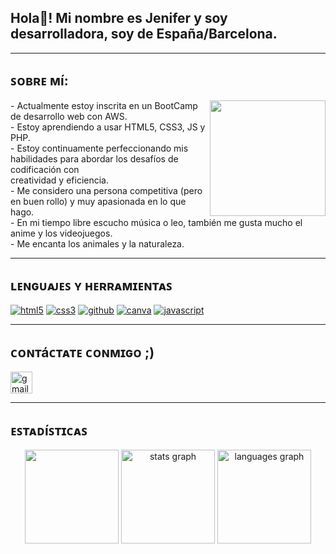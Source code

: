 ## Hola👋! Mi nombre es Jenifer y soy desarrolladora, soy de España/Barcelona.
---
## ꜱᴏʙʀᴇ ᴍí:
<div align="right">
    <img src="https://github.com/user-attachments/assets/32f8e1a9-a66c-4c72-878d-f0b4440f12cb" align="right" height="185" width="185"/>
</div>
- Actualmente estoy inscrita en un BootCamp de desarrollo web con AWS.
<br>
- Estoy aprendiendo a usar HTML5, CSS3, JS y PHP.
<br>
- Estoy continuamente perfeccionando mis habilidades para abordar los desafíos de codificación con
<br>
creatividad y eficiencia.
<br>
- Me considero una persona competitiva (pero en buen rollo) y muy apasionada en lo que hago.
<br>
- En mi tiempo libre escucho música o leo, también me gusta mucho el anime y los videojuegos.
<br>
- Me encanta los animales y la naturaleza.

---
## ʟᴇɴɢᴜᴀᴊᴇꜱ ʏ ʜᴇʀʀᴀᴍɪᴇɴᴛᴀꜱ
<a href='https://github.com/shivamkapasia0' target="_blank"><img alt='html5' src='https://img.shields.io/badge/HTML5-100000?style=for-the-badge&logo=html5&logoColor=white&labelColor=F16529&color=F16529'/></a>
<a href='https://github.com/shivamkapasia0' target="_blank"><img alt='css3' src='https://img.shields.io/badge/CSS3-100000?style=for-the-badge&logo=css3&logoColor=white&labelColor=3C9CD7&color=3C9CD7'/></a>
<a href='https://github.com/shivamkapasia0' target="_blank"><img alt='github' src='https://img.shields.io/badge/GitHub-100000?style=for-the-badge&logo=github&logoColor=white&labelColor=000000&color=000000'/></a>
<a href='https://github.com/shivamkapasia0' target="_blank"><img alt='canva' src='https://img.shields.io/badge/canva-100000?style=for-the-badge&logo=canva&logoColor=white&labelColor=00C4CC&color=00C4CC'/></a>
<a href='https://github.com/shivamkapasia0' target="_blank"><img alt='javascript' src='https://img.shields.io/badge/JavaScript-100000?style=for-the-badge&logo=javascript&logoColor=e8c931&labelColor=FFFFFF&color=e8c931'/></a>

---
## ᴄᴏɴᴛáᴄᴛᴀᴛᴇ ᴄᴏɴᴍɪɢᴏ ;)
  <a href="mailto:jenifermoyano2006@gmail.com" target="_blank">
    <img src="https://img.shields.io/static/v1?message=Gmail&logo=gmail&label=&color=D14836&logoColor=white&labelColor=&style=for-the-badge" height="35" alt="gmail logo"/>
  </a>

---
## ᴇꜱᴛᴀᴅíꜱᴛɪᴄᴀꜱ
<div align="center">
  <img src="https://github.com/user-attachments/assets/26fe5f40-c4f7-4dc4-929f-8f59f9cd2280" height="150"/>
  <img src="https://github-readme-stats.vercel.app/api?username=soyJenifer&hide_title=false&hide_rank=false&show_icons=true&include_all_commits=true&count_private=true&disable_animations=true&theme=solarized-dark&locale=es&hide_border=true&order=1" height="150" alt="stats graph"/>
  <img src="https://github-readme-stats.vercel.app/api/top-langs?username=soyJenifer&locale=en&hide_title=false&layout=compact&card_width=320&langs_count=5&theme=dracula&hide_border=false&order=2" height="150" alt="languages graph"/>
</div>
